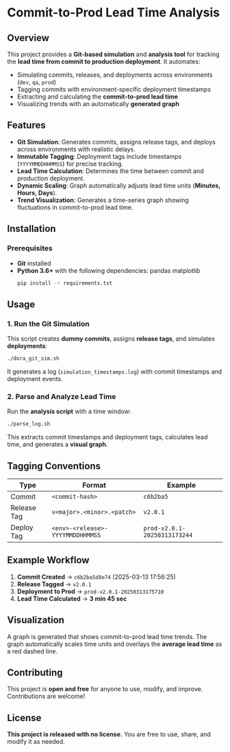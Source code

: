 # Commit-to-Prod Lead Time Analysis

## Overview
This project provides a **Git-based simulation** and **analysis tool** for tracking the **lead time from commit to production deployment**. It automates:
- Simulating commits, releases, and deployments across environments (`dev`, `qa`, `prod`)
- Tagging commits with environment-specific deployment timestamps
- Extracting and calculating the **commit-to-prod lead time**
- Visualizing trends with an automatically **generated graph**

## Features
- **Git Simulation**: Generates commits, assigns release tags, and deploys across environments with realistic delays.
- **Immutable Tagging**: Deployment tags include timestamps (`YYYYMMDDHHMMSS`) for precise tracking.
- **Lead Time Calculation**: Determines the time between commit and production deployment.
- **Dynamic Scaling**: Graph automatically adjusts lead time units (**Minutes, Hours, Days**).
- **Trend Visualization**: Generates a time-series graph showing fluctuations in commit-to-prod lead time.

## Installation
### **Prerequisites**
- **Git** installed
- **Python 3.6+** with the following dependencies:  pandas matplotlib
  ```bash
  pip install -r requirements.txt
  ```

## Usage
### **1. Run the Git Simulation**
This script creates **dummy commits**, assigns **release tags**, and simulates **deployments**:
```bash
./dora_git_sim.sh
```
It generates a log (`simulation_timestamps.log`) with commit timestamps and deployment events.

### **2. Parse and Analyze Lead Time**
Run the **analysis script** with a time window:
```bash
./parse_log.sh
```
This extracts commit timestamps and deployment tags, calculates lead time, and generates a **visual graph**.

## Tagging Conventions
| Type         | Format                          | Example                           |
|-------------|--------------------------------|-----------------------------------|
| Commit      | `<commit-hash>`                | `c6b2ba5`                         |
| Release Tag | `v<major>.<minor>.<patch>`    | `v2.0.1`                          |
| Deploy Tag  | `<env>-<release>-YYYYMMDDHHMMSS` | `prod-v2.0.1-20250313173244` |

## Example Workflow
1. **Commit Created** → `c6b2ba5d8e74` (2025-03-13 17:56:25)
2. **Release Tagged** → `v2.0.1`
3. **Deployment to Prod** → `prod-v2.0.1-20250313175710`
4. **Lead Time Calculated** → **3 min 45 sec**

## Visualization
A graph is generated that shows commit-to-prod lead time trends. The graph automatically scales time units and overlays the **average lead time** as a red dashed line.

## Contributing
This project is **open and free** for anyone to use, modify, and improve. Contributions are welcome!

## License
**This project is released with no license.** You are free to use, share, and modify it as needed.